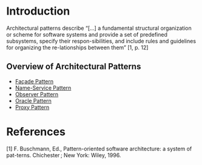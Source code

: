 # Introduction

Architectural patterns describe “[…] a fundamental structural organization or scheme for software systems and provide a set of predefined subsystems, specify their respon-sibilities, and include rules and guidelines for organizing the re-lationships between them” [1, p. 12]

## Overview of Architectural Patterns

* [Façade Pattern](Façade%20Pattern/README.md#context)
* [Name-Service Pattern](Name-Service%20Pattern/README.md#context)
* [Observer Pattern](Observer%20Pattern/README.md#context)
* [Oracle Pattern](Oracle%20Pattern/README.md#context)
* [Proxy Pattern](Proxy%20Pattern/README.md#context)

# References
[1] F. Buschmann, Ed., Pattern-oriented software architecture: a system of pat-terns. Chichester ; New York: Wiley, 1996.
